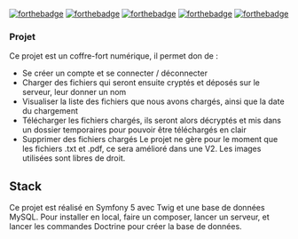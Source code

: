 [![forthebadge](https://img.shields.io/badge/Symfony-000000?style=for-the-badge&logo=Symfony&logoColor=white)](http://forthebadge.com)
[![forthebadge](https://img.shields.io/badge/PHP-777BB4?style=for-the-badge&logo=php&logoColor=white)](http://forthebadge.com)
[![forthebadge](https://img.shields.io/badge/HTML5-E34F26?style=for-the-badge&logo=html5&logoColor=white)](http://forthebadge.com)
[![forthebadge](https://img.shields.io/badge/CSS3-1572B6?style=for-the-badge&logo=css3&logoColor=white)](http://forthebadge.com)
[![forthebadge](https://img.shields.io/badge/Bootstrap-563D7C?style=for-the-badge&logo=bootstrap&logoColor=white)](http://forthebadge.com)

### Projet

Ce projet est un coffre-fort numérique, il permet don de : 
- Se créer un compte et se connecter / déconnecter
- Charger des fichiers qui seront ensuite cryptés et déposés sur le serveur, leur donner un nom
- Visualiser la liste des fichiers que nous avons chargés, ainsi que la date du chargement
- Télécharger les fichiers chargés, ils seront alors décryptés et mis dans un dossier temporaires pour pouvoir être téléchargés en clair
- Supprimer des fichiers chargés
Le projet ne gère pour le moment que les fichiers .txt et .pdf, ce sera amélioré dans une V2. 
Les images utilisées sont libres de droit. 

## Stack

Ce projet est réalisé en Symfony 5 avec Twig et une base de données MySQL.
Pour installer en local, faire un composer, lancer un serveur, et lancer les commandes Doctrine pour créer la base de données. 


